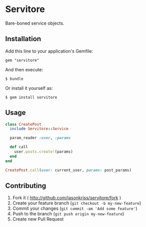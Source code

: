 # Servitore

Bare-boned service objects.

## Installation

Add this line to your application's Gemfile:

    gem "servitore"

And then execute:

    $ bundle

Or install it yourself as:

    $ gem install servitore

## Usage

```ruby
class CreatePost
  include Servitore::Service

  param_reader :user, :params

  def call
    user.posts.create!(params)
  end
end
```

```ruby
CreatePost.call(user: current_user, params: post_params)
```

## Contributing

1. Fork it ( http://github.com/jasonkriss/servitore/fork )
2. Create your feature branch (`git checkout -b my-new-feature`)
3. Commit your changes (`git commit -am 'Add some feature'`)
4. Push to the branch (`git push origin my-new-feature`)
5. Create new Pull Request
